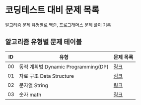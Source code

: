 # 코딩테스트 대비 문제 목록
알고리즘 문제 유형별로 백준, 프로그래머스 문제 풀이 기록
## 알고리즘 유형별 문제 테이블
| ID | 유형                             | 문제 목록                                                                               |
|----|--------------------------------|-------------------------------------------------------------------------------------|
| 00 | 동적 계획법 Dynamic Programming(DP) | [링크](https://github.com/MillPRE/Baekjoon-Algorithm/tree/master/dynamic_programming) |
| 01 | 자료 구조 Data Structure           | [링크](https://github.com/MillPRE/Baekjoon-Algorithm/tree/master/data_structure)      |
| 02 | 문자열 String                     | [링크](https://github.com/MillPRE/Baekjoon-Algorithm/tree/master/string)              |
| 03 | 숫자 math                        | [링크](https://github.com/MillPRE/Baekjoon-Algorithm/tree/master/math)              |
